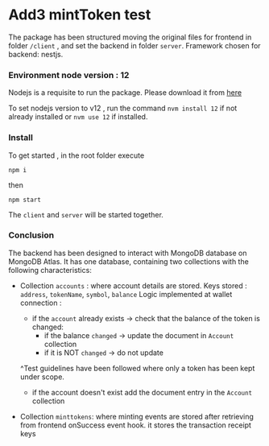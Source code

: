 # Add3 mintToken test

The package has been structured moving the original files for frontend in folder `/client` , and set the backend in folder `server`. Framework chosen for backend: nestjs.

### Environment node version : 12

Nodejs is a requisite to run the package. Please download it from [here](https://nodejs.org/it/download/)

To set nodejs version to v12 , run the command `nvm install 12` if not already installed or `nvm use 12` if installed.

### Install

To get started , in the root folder execute

`npm i`

then

`npm start`

The `client` and `server` will be started together.

### Conclusion

The backend has been designed to interact with MongoDB database on MongoDB Atlas.
It has one database, containing two collections with the following characteristics:

- Collection `accounts` : where account details are stored. Keys stored : `address`, `tokenName`, `symbol`, `balance`
  Logic implemented at wallet connection :

  - if the `account` already exists -> check that the balance of the token is changed:
    - if the balance `changed` -> update the document in `Account` collection
    - if it is NOT `changed` -> do not update

  ^Test guidelines have been followed where only a token has been kept under scope.

  - if the account doesn't exist add the document entry in the `Account` collection

- Collection `minttokens`: where minting events are stored after retrieving from frontend onSuccess event hook. it stores the transaction receipt keys

